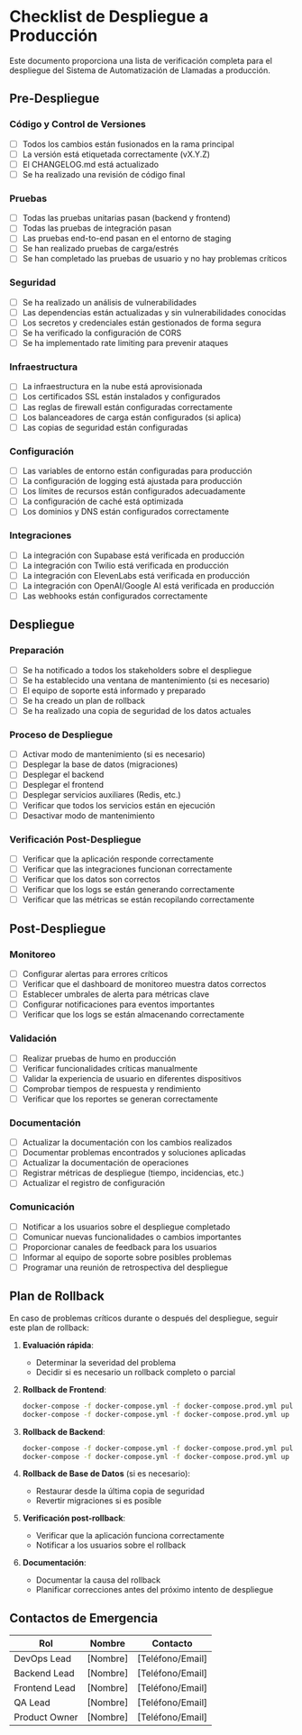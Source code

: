 # Checklist de Despliegue a Producción

Este documento proporciona una lista de verificación completa para el despliegue del Sistema de Automatización de Llamadas a producción.

## Pre-Despliegue

### Código y Control de Versiones

- [ ] Todos los cambios están fusionados en la rama principal
- [ ] La versión está etiquetada correctamente (vX.Y.Z)
- [ ] El CHANGELOG.md está actualizado
- [ ] Se ha realizado una revisión de código final

### Pruebas

- [ ] Todas las pruebas unitarias pasan (backend y frontend)
- [ ] Todas las pruebas de integración pasan
- [ ] Las pruebas end-to-end pasan en el entorno de staging
- [ ] Se han realizado pruebas de carga/estrés
- [ ] Se han completado las pruebas de usuario y no hay problemas críticos

### Seguridad

- [ ] Se ha realizado un análisis de vulnerabilidades
- [ ] Las dependencias están actualizadas y sin vulnerabilidades conocidas
- [ ] Los secretos y credenciales están gestionados de forma segura
- [ ] Se ha verificado la configuración de CORS
- [ ] Se ha implementado rate limiting para prevenir ataques

### Infraestructura

- [ ] La infraestructura en la nube está aprovisionada
- [ ] Los certificados SSL están instalados y configurados
- [ ] Las reglas de firewall están configuradas correctamente
- [ ] Los balanceadores de carga están configurados (si aplica)
- [ ] Las copias de seguridad están configuradas

### Configuración

- [ ] Las variables de entorno están configuradas para producción
- [ ] La configuración de logging está ajustada para producción
- [ ] Los límites de recursos están configurados adecuadamente
- [ ] La configuración de caché está optimizada
- [ ] Los dominios y DNS están configurados correctamente

### Integraciones

- [ ] La integración con Supabase está verificada en producción
- [ ] La integración con Twilio está verificada en producción
- [ ] La integración con ElevenLabs está verificada en producción
- [ ] La integración con OpenAI/Google AI está verificada en producción
- [ ] Las webhooks están configurados correctamente

## Despliegue

### Preparación

- [ ] Se ha notificado a todos los stakeholders sobre el despliegue
- [ ] Se ha establecido una ventana de mantenimiento (si es necesario)
- [ ] El equipo de soporte está informado y preparado
- [ ] Se ha creado un plan de rollback
- [ ] Se ha realizado una copia de seguridad de los datos actuales

### Proceso de Despliegue

- [ ] Activar modo de mantenimiento (si es necesario)
- [ ] Desplegar la base de datos (migraciones)
- [ ] Desplegar el backend
- [ ] Desplegar el frontend
- [ ] Desplegar servicios auxiliares (Redis, etc.)
- [ ] Verificar que todos los servicios están en ejecución
- [ ] Desactivar modo de mantenimiento

### Verificación Post-Despliegue

- [ ] Verificar que la aplicación responde correctamente
- [ ] Verificar que las integraciones funcionan correctamente
- [ ] Verificar que los datos son correctos
- [ ] Verificar que los logs se están generando correctamente
- [ ] Verificar que las métricas se están recopilando correctamente

## Post-Despliegue

### Monitoreo

- [ ] Configurar alertas para errores críticos
- [ ] Verificar que el dashboard de monitoreo muestra datos correctos
- [ ] Establecer umbrales de alerta para métricas clave
- [ ] Configurar notificaciones para eventos importantes
- [ ] Verificar que los logs se están almacenando correctamente

### Validación

- [ ] Realizar pruebas de humo en producción
- [ ] Verificar funcionalidades críticas manualmente
- [ ] Validar la experiencia de usuario en diferentes dispositivos
- [ ] Comprobar tiempos de respuesta y rendimiento
- [ ] Verificar que los reportes se generan correctamente

### Documentación

- [ ] Actualizar la documentación con los cambios realizados
- [ ] Documentar problemas encontrados y soluciones aplicadas
- [ ] Actualizar la documentación de operaciones
- [ ] Registrar métricas de despliegue (tiempo, incidencias, etc.)
- [ ] Actualizar el registro de configuración

### Comunicación

- [ ] Notificar a los usuarios sobre el despliegue completado
- [ ] Comunicar nuevas funcionalidades o cambios importantes
- [ ] Proporcionar canales de feedback para los usuarios
- [ ] Informar al equipo de soporte sobre posibles problemas
- [ ] Programar una reunión de retrospectiva del despliegue

## Plan de Rollback

En caso de problemas críticos durante o después del despliegue, seguir este plan de rollback:

1. **Evaluación rápida**:
   - Determinar la severidad del problema
   - Decidir si es necesario un rollback completo o parcial

2. **Rollback de Frontend**:
   ```bash
   docker-compose -f docker-compose.yml -f docker-compose.prod.yml pull frontend:previous
   docker-compose -f docker-compose.yml -f docker-compose.prod.yml up -d frontend
   ```

3. **Rollback de Backend**:
   ```bash
   docker-compose -f docker-compose.yml -f docker-compose.prod.yml pull backend:previous
   docker-compose -f docker-compose.yml -f docker-compose.prod.yml up -d backend
   ```

4. **Rollback de Base de Datos** (si es necesario):
   - Restaurar desde la última copia de seguridad
   - Revertir migraciones si es posible

5. **Verificación post-rollback**:
   - Verificar que la aplicación funciona correctamente
   - Notificar a los usuarios sobre el rollback

6. **Documentación**:
   - Documentar la causa del rollback
   - Planificar correcciones antes del próximo intento de despliegue

## Contactos de Emergencia

| Rol | Nombre | Contacto |
|-----|--------|----------|
| DevOps Lead | [Nombre] | [Teléfono/Email] |
| Backend Lead | [Nombre] | [Teléfono/Email] |
| Frontend Lead | [Nombre] | [Teléfono/Email] |
| QA Lead | [Nombre] | [Teléfono/Email] |
| Product Owner | [Nombre] | [Teléfono/Email] |

